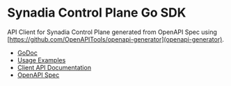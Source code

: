# Synadia Control Plane Go SDK

API Client for Synadia Control Plane generated from OpenAPI Spec using [https://github.com/OpenAPITools/openapi-generator](openapi-generator).

- [GoDoc](https://pkg.go.dev/github.com/synadia-io/control-plane-sdk-go/syncp)
- [Usage Examples](examples/)
- [Client API Documentation](syncp/README.md)
- [OpenAPI Spec](syncp/api/openapi.yaml)
